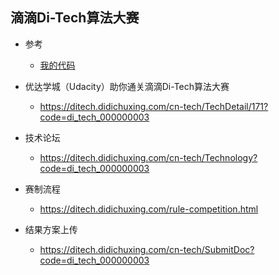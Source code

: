 ## 滴滴Di-Tech算法大赛
- 参考
    - [我的代码](https://github.com/makelove/Didi_DI-TECH_3th_smart_traffic_light_Competition)

- 优达学城（Udacity）助你通关滴滴Di-Tech算法大赛
    - https://ditech.didichuxing.com/cn-tech/TechDetail/171?code=di_tech_000000003


- 技术论坛
    - https://ditech.didichuxing.com/cn-tech/Technology?code=di_tech_000000003

- 赛制流程
    - https://ditech.didichuxing.com/rule-competition.html

- 结果方案上传
    - https://ditech.didichuxing.com/cn-tech/SubmitDoc?code=di_tech_000000003